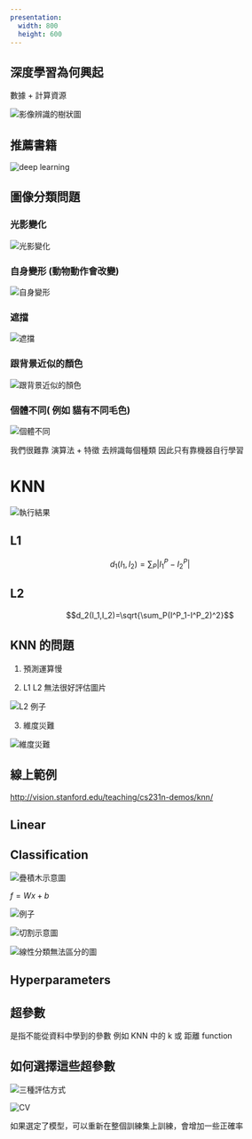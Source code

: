 ```yaml
---
presentation:
  width: 800
  height: 600
---
```


<!-- slide -->

## 深度學習為何興起

<!-- slide -->

數據 + 計算資源

<!-- slide -->

![影像辨識的樹狀圖](https://i.imgur.com/mBbvWAh.png)

<!-- slide -->

## 推薦書籍

![deep learning](http://www.ipaomi.com/wp-content/uploads/2017/10/Deep-Learning-Book.jpg)

<!-- slide -->

## 圖像分類問題

<!-- slide vertical=true -->

### 光影變化

![光影變化](https://i.imgur.com/BBTLJL9.png)

<!-- slide vertical=true -->

### 自身變形 (動物動作會改變)

![自身變形](https://i.imgur.com/rlMoWcB.png)

<!-- slide vertical=true -->

### 遮擋

![遮擋](https://i.imgur.com/mxd174H.png)

<!-- slide vertical=true -->

### 跟背景近似的顏色

![跟背景近似的顏色](https://i.imgur.com/3Mf4GpM.png)

<!-- slide vertical=true -->

### 個體不同( 例如 貓有不同毛色)

![個體不同](https://i.imgur.com/WSchvKk.png)

<!-- slide vertical=true -->

我們很難靠 演算法 + 特徵 去辨識每個種類
因此只有靠機器自行學習

<!-- slide -->

# KNN

<!-- slide vertical=true -->

![執行結果](https://i.imgur.com/pZV3HH7.png)

<!-- slide vertical=true -->

## L1

$$d_1(I_1,I_2)=\sum_P|I^P_1-I^P_2|$$

<!-- slide vertical=true -->

## L2

$$d_2(I_1,I_2)=\sqrt{\sum_P(I^P_1-I^P_2)^2}$$

<!-- slide vertical=true -->

## KNN 的問題

<!-- slide vertical=true -->

1. 預測運算慢

<!-- slide vertical=true -->

2. L1 L2 無法很好評估圖片

![L2 例子](https://i.imgur.com/BpewBVm.png)

<!-- slide vertical=true -->

3. 維度災難

![維度災難](https://i.imgur.com/YwQXz9H.png)

<!-- slide vertical=true -->

## 線上範例

<http://vision.stanford.edu/teaching/cs231n-demos/knn/>

<!-- slide -->

## Linear
## Classification

<!-- slide vertical=true -->

![疊積木示意圖](https://i.imgur.com/WYgNGYQ.png)

<!-- slide vertical=true -->

$f = Wx + b$

<!-- slide vertical=true -->

![例子](https://i.imgur.com/0MQbJOS.png)

<!-- slide vertical=true -->

![切割示意圖](https://i.imgur.com/rrOLj6p.png)

<!-- slide vertical=true -->

![線性分類無法區分的圖](https://i.imgur.com/3pMhJVv.png)

<!-- slide -->

## Hyperparameters

## 超參數

<!-- slide vertical=true -->

是指不能從資料中學到的參數
例如 KNN 中的 k 或 距離 function

<!-- slide vertical=true -->

## 如何選擇這些超參數

<!-- slide vertical=true -->

![三種評估方式](https://i.imgur.com/M4qI4qY.png)

<!-- slide vertical=true -->

![CV](https://i.imgur.com/6Z3m0V3.png)

<!-- slide vertical=true -->

如果選定了模型，可以重新在整個訓練集上訓練，會增加一些正確率